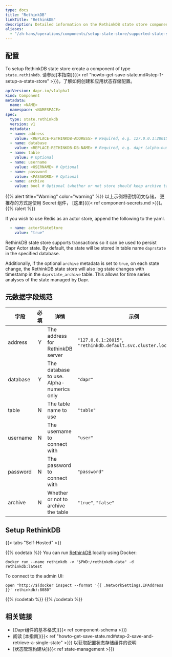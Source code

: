 ```yaml
---
type: docs
title: "RethinkDB"
linkTitle: "RethinkDB"
description: Detailed information on the RethinkDB state store component
aliases:
  - "/zh-hans/operations/components/setup-state-store/supported-state-stores/setup-rethinkdb/"
---
```


## 配置

To setup RethinkDB state store create a component of type `state.rethinkdb`. 请参阅[本指南]({{< ref "howto-get-save-state.md#step-1-setup-a-state-store" >}})，了解如何创建和应用状态存储配置。

```yaml
apiVersion: dapr.io/v1alpha1
kind: Component
metadata:
  name: <NAME>
  namespace: <NAMESPACE>
spec:
  type: state.rethinkdb
  version: v1
  metadata:
  - name: address
    value: <REPLACE-RETHINKDB-ADDRESS> # Required, e.g. 127.0.0.1:28015 or rethinkdb.default.svc.cluster.local:28015).
  - name: database
    value: <REPLACE-RETHINKDB-DB-NAME> # Required, e.g. dapr (alpha-numerics only)
  - name: table
    value: # Optional
  - name: username
    value: <USERNAME> # Optional
  - name: password
    value: <PASSWORD> # Optional
  - name: archive
    value: bool # Optional (whether or not store should keep archive table of all the state changes)
```

{{% alert title="Warning" color="warning" %}}
以上示例将密钥明文存储， 更推荐的方式是使用 Secret 组件， [这里]({{< ref component-secrets.md >}})。
{{% /alert %}}

If you wish to use Redis as an actor store, append the following to the yaml.

```yaml
  - name: actorStateStore
    value: "true"
```


RethinkDB state store supports transactions so it can be used to persist Dapr Actor state. By default, the state will be stored in table name `daprstate` in the specified database.

Additionally, if the optional `archive` metadata is set to `true`, on each state change, the RethinkDB state store will also log state changes with timestamp in the `daprstate_archive` table. This allows for time series analyses of the state managed by Dapr.

## 元数据字段规范

| 字段       | 必填 | 详情                                       | 示例                                                                 |
| -------- |:--:| ---------------------------------------- | ------------------------------------------------------------------ |
| address  | Y  | The address for RethinkDB server         | `"127.0.0.1:28015"`, `"rethinkdb.default.svc.cluster.local:28015"` |
| database | Y  | The database to use. Alpha-numerics only | `"dapr"`                                                           |
| table    | N  | The table name to use                    | `"table"`                                                          |
| username | N  | The username to connect with             | `"user"`                                                           |
| password | N  | The password to connect with             | `"password"`                                                       |
| archive  | N  | Whether or not to archive the table      | `"true"`, `"false"`                                                |

## Setup RethinkDB

{{< tabs "Self-Hosted" >}}

{{% codetab %}}
You can run [RethinkDB](https://rethinkdb.com/) locally using Docker:

```
docker run --name rethinkdb -v "$PWD:/rethinkdb-data" -d rethinkdb:latest
```

To connect to the admin UI:

```shell
open "http://$(docker inspect --format '{{ .NetworkSettings.IPAddress }}' rethinkdb):8080"
```
{{% /codetab %}}
{{% /codetab %}}


## 相关链接
- [Dapr组件的基本格式]({{< ref component-schema >}})
- 阅读 [本指南]({{< ref "howto-get-save-state.md#step-2-save-and-retrieve-a-single-state" >}}) 以获取配置状态存储组件的说明
- [状态管理构建块]({{< ref state-management >}})
